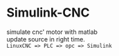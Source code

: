 # Simulink-CNC
simulate cnc' motor with matlab<br/>
update source in right time.<br/>
`LinuxCNC => PLC => opc => Simulink`
